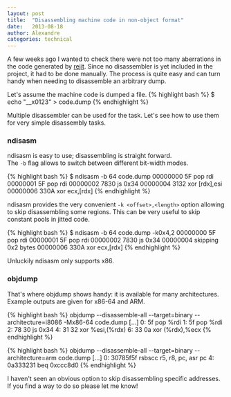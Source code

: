 ```yaml
---
layout: post
title:  "Disassembling machine code in non-object format"
date:   2013-08-18
author: Alexandre
categories: technical
---
```


A few weeks ago I wanted to check there were not too many aberrations in the
code generated by [rejit][rejit]. Since no disassembler is yet included in the
project, it had to be done manually.
The process is quite easy and can turn handy when needing to disassemble an
arbitrary dump.

Let's assume the machine code is dumped a file.
{% highlight bash %}
$ echo "__x0123" > code.dump
{% endhighlight %}

Multiple disassembler can be used for the task. Let's see how to use them for
very simple disassembly tasks.

### ndisasm

ndisasm is easy to use; disassembling is straight forward.
<br /> The `-b` flag allows to switch between different bit-width modes.

{% highlight bash %}
$ ndisasm -b 64 code.dump
    00000000  5F                pop rdi
    00000001  5F                pop rdi
    00000002  7830              js 0x34
    00000004  3132              xor [rdx],esi
    00000006  330A              xor ecx,[rdx]
{% endhighlight %}

ndisasm provides the very convenient `-k <offset>,<length>` option allowing to
skip disassembling some regions. This can be very useful to skip constant
pools in jitted code.

{% highlight bash %}
$ ndisasm -b 64 code.dump -k0x4,2
    00000000  5F                pop rdi
    00000001  5F                pop rdi
    00000002  7830              js 0x34
    00000004  skipping 0x2 bytes
    00000006  330A              xor ecx,[rdx]
{% endhighlight %}


Unluckily ndisasm only supports x86.


### objdump

That's where objdump shows handy: it is available for many architectures.
<br />Example outputs are given for x86-64 and ARM.

{% highlight bash %}
objdump --disassemble-all --target=binary --architecture=i8086 -Mx86-64 code.dump
    [...]
    0: 5f                    pop    %rdi
    1: 5f                    pop    %rdi
    2: 78 30                 js     0x34
    4: 31 32                 xor    %esi,(%rdx)
    6: 33 0a                 xor    (%rdx),%ecx
{% endhighlight %}

{% highlight bash %}
objdump --disassemble-all --target=binary --architecture=arm code.dump
    [...]
    0: 30785f5f  rsbscc  r5, r8, pc, asr pc
    4: 0a333231  beq 0xccc8d0
{% endhighlight %}

I haven't seen an obvious option to skip disassembling specific addresses.
If you find a way to do so please let me know!

[rejit]: /projects/rejit/
